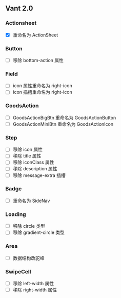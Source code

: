 ## Vant 2.0 

### Actionsheet

- [x] 重命名为 ActionSheet

### Button

- [ ] 移除 bottom-action 属性

### Field

- [ ] icon 属性重命名为 right-icon
- [ ] icon 插槽重命名为 right-icon

### GoodsAction

- [ ] GoodsActionBigBtn 重命名为 GoodsActionButton
- [ ] GoodsActionMiniBtn 重命名为 GoodsActionIcon

### Step

- [ ] 移除 icon 属性
- [ ] 移除 title 属性
- [ ] 移除 iconClass 属性
- [ ] 移除 description 属性
- [ ] 移除 message-extra 插槽

### Badge

- [ ] 重命名为 SideNav

### Loading

- [ ] 移除 circle 类型
- [ ] 移除 gradient-circle 类型

### Area

- [ ] 数据结构改驼峰

### SwipeCell

- [ ] 移除 left-width 属性
- [ ] 移除 right-width 属性
